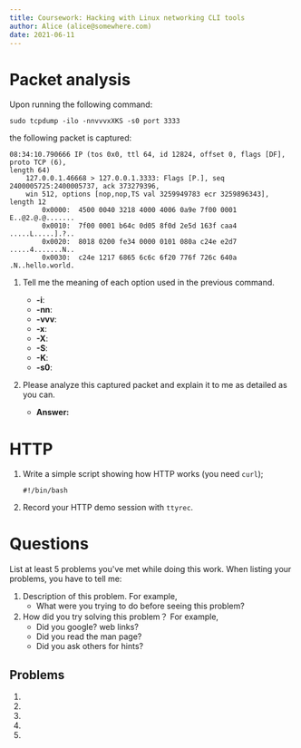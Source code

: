 ```yaml
---
title: Coursework: Hacking with Linux networking CLI tools
author: Alice (alice@somewhere.com)
date: 2021-06-11
---
```


# Packet analysis

Upon running the following command:

    sudo tcpdump -ilo -nnvvvxXKS -s0 port 3333

the following packet is captured:

    08:34:10.790666 IP (tos 0x0, ttl 64, id 12824, offset 0, flags [DF], proto TCP (6),
    length 64)
        127.0.0.1.46668 > 127.0.0.1.3333: Flags [P.], seq 2400005725:2400005737, ack 373279396,
        win 512, options [nop,nop,TS val 3259949783 ecr 3259896343], length 12
            0x0000:  4500 0040 3218 4000 4006 0a9e 7f00 0001  E..@2.@.@.......
            0x0010:  7f00 0001 b64c 0d05 8f0d 2e5d 163f caa4  .....L.....].?..
            0x0020:  8018 0200 fe34 0000 0101 080a c24e e2d7  .....4.......N..
            0x0030:  c24e 1217 6865 6c6c 6f20 776f 726c 640a  .N..hello.world.

1.  Tell me the meaning of each option used in the previous command.
    -   **-i**:
    -   **-nn**:
    -   **-vvv**:
    -   **-x**:
    -   **-X**:
    -   **-S**:
    -   **-K**:
    -   **-s0**:

2.  Please analyze this captured packet and explain it to me as detailed as you can.     
    -   **Answer:**


# HTTP

1.  Write a simple script showing how HTTP works (you need `curl`);
    
        #!/bin/bash

2.  Record your HTTP demo session with `ttyrec`.


# Questions

List at least 5 problems you've met while doing this work. When listing your problems,
you have to tell me:

1.  Description of this problem. For example,
    -   What were you trying to do before seeing this problem?
2.  How did you try solving this problem？ For example,
    -   Did you google? web links?
    -   Did you read the man page?
    -   Did you ask others for hints?


## Problems

1.  

2.  

3.  

4.  

5.  

